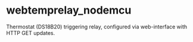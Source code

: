 # webtemprelay_nodemcu
Thermostat (DS18B20) triggering relay, configured via web-interface with HTTP GET updates.
